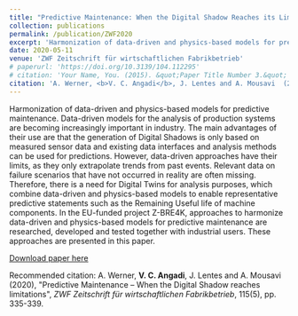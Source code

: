 ```yaml
---
title: "Predictive Maintenance: When the Digital Shadow Reaches its Limits"
collection: publications
permalink: /publication/ZWF2020
excerpt: 'Harmonization of data-driven and physics-based models for predictive maintenance.'
date: 2020-05-11
venue: 'ZWF Zeitschrift für wirtschaftlichen Fabrikbetrieb'
# paperurl: 'https://doi.org/10.3139/104.112295'
# citation: 'Your Name, You. (2015). &quot;Paper Title Number 3.&quot; <i>Journal 1</i>. 1(3).'
citation: 'A. Werner, <b>V. C. Angadi</b>, J. Lentes and A. Mousavi  (2020), &quot;Predictive Maintenance – When the Digital Shadow reaches limitations&quot;,<i> ZWF Zeitschrift für wirtschaftlichen Fabrikbetrieb</i>, 115(5), pp. 335-339.'
---
```

Harmonization of data-driven and physics-based models for predictive maintenance. Data-driven models for the analysis of production systems are becoming increasingly important in industry. The main advantages of their use are that the generation of Digital Shadows is only based on measured sensor data and existing data interfaces and analysis methods can be used for predictions. However, data-driven approaches have their limits, as they only extrapolate trends from past events. Relevant data on failure scenarios that have not occurred in reality are often missing. Therefore, there is a need for Digital Twins for analysis purposes, which combine data-driven and physics-based models to enable representative predictive statements such as the Remaining Useful life of machine components. In the EU-funded project Z-BRE4K, approaches to harmonize data-driven and physics-based models for predictive maintenance are researched, developed and tested together with industrial users. These approaches are presented in this paper.

[Download paper here](https://doi.org/10.3139/104.112295)

Recommended citation: A. Werner, <b>V. C. Angadi</b>, J. Lentes and A. Mousavi  (2020), &quot;Predictive Maintenance – When the Digital Shadow reaches limitations&quot;,<i> ZWF Zeitschrift für wirtschaftlichen Fabrikbetrieb</i>, 115(5), pp. 335-339.
